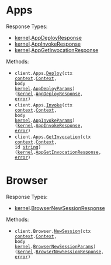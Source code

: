 # Apps

Response Types:

- <a href="https://pkg.go.dev/github.com/stainless-sdks/kernel-go">kernel</a>.<a href="https://pkg.go.dev/github.com/stainless-sdks/kernel-go#AppDeployResponse">AppDeployResponse</a>
- <a href="https://pkg.go.dev/github.com/stainless-sdks/kernel-go">kernel</a>.<a href="https://pkg.go.dev/github.com/stainless-sdks/kernel-go#AppInvokeResponse">AppInvokeResponse</a>
- <a href="https://pkg.go.dev/github.com/stainless-sdks/kernel-go">kernel</a>.<a href="https://pkg.go.dev/github.com/stainless-sdks/kernel-go#AppGetInvocationResponse">AppGetInvocationResponse</a>

Methods:

- <code title="post /apps/deploy">client.Apps.<a href="https://pkg.go.dev/github.com/stainless-sdks/kernel-go#AppService.Deploy">Deploy</a>(ctx <a href="https://pkg.go.dev/context">context</a>.<a href="https://pkg.go.dev/context#Context">Context</a>, body <a href="https://pkg.go.dev/github.com/stainless-sdks/kernel-go">kernel</a>.<a href="https://pkg.go.dev/github.com/stainless-sdks/kernel-go#AppDeployParams">AppDeployParams</a>) (<a href="https://pkg.go.dev/github.com/stainless-sdks/kernel-go">kernel</a>.<a href="https://pkg.go.dev/github.com/stainless-sdks/kernel-go#AppDeployResponse">AppDeployResponse</a>, <a href="https://pkg.go.dev/builtin#error">error</a>)</code>
- <code title="post /apps/invoke">client.Apps.<a href="https://pkg.go.dev/github.com/stainless-sdks/kernel-go#AppService.Invoke">Invoke</a>(ctx <a href="https://pkg.go.dev/context">context</a>.<a href="https://pkg.go.dev/context#Context">Context</a>, body <a href="https://pkg.go.dev/github.com/stainless-sdks/kernel-go">kernel</a>.<a href="https://pkg.go.dev/github.com/stainless-sdks/kernel-go#AppInvokeParams">AppInvokeParams</a>) (<a href="https://pkg.go.dev/github.com/stainless-sdks/kernel-go">kernel</a>.<a href="https://pkg.go.dev/github.com/stainless-sdks/kernel-go#AppInvokeResponse">AppInvokeResponse</a>, <a href="https://pkg.go.dev/builtin#error">error</a>)</code>
- <code title="get /apps/invocations/{id}">client.Apps.<a href="https://pkg.go.dev/github.com/stainless-sdks/kernel-go#AppService.GetInvocation">GetInvocation</a>(ctx <a href="https://pkg.go.dev/context">context</a>.<a href="https://pkg.go.dev/context#Context">Context</a>, id <a href="https://pkg.go.dev/builtin#string">string</a>) (<a href="https://pkg.go.dev/github.com/stainless-sdks/kernel-go">kernel</a>.<a href="https://pkg.go.dev/github.com/stainless-sdks/kernel-go#AppGetInvocationResponse">AppGetInvocationResponse</a>, <a href="https://pkg.go.dev/builtin#error">error</a>)</code>

# Browser

Response Types:

- <a href="https://pkg.go.dev/github.com/stainless-sdks/kernel-go">kernel</a>.<a href="https://pkg.go.dev/github.com/stainless-sdks/kernel-go#BrowserNewSessionResponse">BrowserNewSessionResponse</a>

Methods:

- <code title="post /browser">client.Browser.<a href="https://pkg.go.dev/github.com/stainless-sdks/kernel-go#BrowserService.NewSession">NewSession</a>(ctx <a href="https://pkg.go.dev/context">context</a>.<a href="https://pkg.go.dev/context#Context">Context</a>, body <a href="https://pkg.go.dev/github.com/stainless-sdks/kernel-go">kernel</a>.<a href="https://pkg.go.dev/github.com/stainless-sdks/kernel-go#BrowserNewSessionParams">BrowserNewSessionParams</a>) (<a href="https://pkg.go.dev/github.com/stainless-sdks/kernel-go">kernel</a>.<a href="https://pkg.go.dev/github.com/stainless-sdks/kernel-go#BrowserNewSessionResponse">BrowserNewSessionResponse</a>, <a href="https://pkg.go.dev/builtin#error">error</a>)</code>
